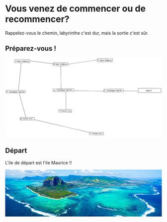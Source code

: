 # Vous venez de commencer ou de recommencer?

Rappelez-vous le chemin, labyrinthe c'est dur, mais la sortie c'est sûr.

## Préparez-vous !

![labyrinthe](../images/image.png)

## Départ

L'ile de départ est l'ile Maurice !!

[![image F](../images/maurice.jpg)](https://github.com/ssagnane1/tp2-labyrinthe/blob/main/jeu-heros-sdc/Maurice.md)

